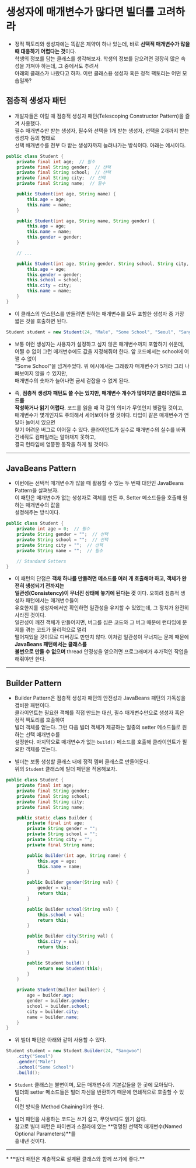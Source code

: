 # 생성자에 매개변수가 많다면 빌더를 고려하라

- 정적 팩토리와 생성자에는 똑같은 제약이 하나 있는데, 바로 **선택적 매개변수가 많을 때 대응하기 어렵다는 것**이다.  
  학생의 정보를 담는 클래스를 생각해보자. 학생의 정보를 담으려면 굉장히 많은 속성을 가져야 하는데, 그 중에서도 추려서  
  아래의 클래스가 나왔다고 하자. 이런 클래스용 생성자 혹은 정적 팩토리는 어떤 모습일까?

<h2>점층적 생성자 패턴</h2>

- 개발자들은 이럴 때 점층적 생성자 패턴(Telescoping Constructor Pattern)을 즐겨 사용했다.  
  필수 매개변수만 받는 생성자, 필수와 선택을 1개 받는 생성자, 선택을 2개까지 받는 생성자 등의 형태로  
  선택 배개변수를 전부 다 받는 생성자까지 늘려나가는 방식이다. 아래는 예시이다.

```java
public class Student {
	private final int age;  // 필수
	private final String gender;  // 선택
	private final String school;  // 선택
	private final String city;  // 선택
	private final String name;  // 필수

	public Student(int age, String name) {
		this.age = age;
		this.name = name;
	}

	public Student(int age, String name, String gender) {
		this.age = age;
		this.name = name;
		this.gender = gender;
	}

	// ...

	public Student(int age, String gender, String school, String city, String name) {
		this.age = age;
		this.gender = gender;
		this.school = school;
		this.city = city;
		this.name = name;
	}
}
```

- 이 클래스의 인스턴스를 만들려면 원하는 매개변수를 모두 포함한 생성자 중 가장 짧은 것을 호출하면 된다.

```java
Student student = new Student(24, "Male", "Some School", "Seoul", "Sangwoo");
```

- 보통 이런 생성자는 사용자가 설정하고 싶지 않은 매개변수까지 포함하기 쉬운데,  
  어쩔 수 없이 그런 매개변수에도 값을 지정해줘야 한다. 앞 코드에서는 school에 어쩔 수 없이  
  "Some School"을 넘겨주었다. 위 예시에서는 그래봤자 매개변수가 5개라 그리 나빠보이지 않을 수 있지만,  
  매개변수의 숫자가 늘어나면 금세 걷잡을 수 없게 된다.

- 즉, **점층적 생성자 패턴도 쓸 수는 있지만, 매개변수 개수가 많아지면 클라이언트 코드를**  
  **작성하거나 읽기 어렵다.** 코드를 읽을 때 각 값의 의미가 무엇인지 헷갈릴 것이고,  
  매개변수가 몇개인지도 주의해서 세어보아야 할 것이다. 타입이 같은 매개변수가 연달아 늘어서 있으면  
  찾기 어려운 버그로 이어질 수 있다. 클라이언트가 실수로 매개변수의 실수를 바꿔 건네줘도 컴파일러는 알아채지 못하고,  
  결국 런타임에 엉뚱한 동작을 하게 될 것이다.

<hr/>

<h2>JavaBeans Pattern</h2>

- 이번에는 선택적 매개변수가 많을 때 활용할 수 있는 두 번째 대안인 JavaBeans Pattern을 살펴보자.  
  이 패턴은 매개변수가 없는 생성자로 객체를 만든 후, Setter 메소드들을 호출해 원하는 매개변수의 값을  
  설정해주는 방식이다.

```java
public class Student {
	private int age = 0;  // 필수
	private String gender = "";  // 선택
	private String school = "";  // 선택
	private String city = "";  // 선택
	private String name = "";  // 필수

	// Standard Setters
}
```

- 이 패턴의 단점은 **객채 하나를 만들려면 메소드를 여러 개 호출해야 하고, 객체가 완전히 생성되기 전까지는**  
  **일관성(Consistency)이 무너진 상태에 놓기에 된다는 것** 이다. 오히려 점층적 생성자 패턴에서는 매개변수들이  
  유효한지를 생성자에서만 확인하면 일관성을 유지할 수 있었는데, 그 장치가 완전히 사라진 것이다.  
  일관성이 깨진 객체가 만들어지면, 버그를 심은 코드와 그 버그 때문에 런타임에 문제를 겪는 코드가 물리적으로 멀리  
  떨어져있을 것이므로 디버깅도 만만치 않다. 이처럼 일관성이 무너지는 문제 때문에 **JavaBeans 패턴에서는 클래스를**  
  **불변으로 만들 수 없으며** thread 안정성을 얻으려면 프로그래머가 추가적인 작업을 해줘야만 한다.

<hr/>

<h2>Builder Pattern</h2>

- Builder Pattern은 점층적 생성자 패턴의 안전성과 JavaBeans 패턴의 가독성을 겸비한 패턴이다.  
  클라이언트는 필요한 객체를 직접 만드는 대신, 필수 매개변수만으로 생성자 혹은 정적 팩토리를 호출하여  
  빌더 객체를 얻는다. 그런 다음 빌더 객체가 제공하는 일종의 setter 메소드들로 원하는 선택 매개변수를  
  설정한다. 마지막으로 매개변수가 없는 `build()` 메소드를 호출해 클라이언트가 필요한 객체를 얻는다.

- 빌더는 보통 생성할 클래스 내에 정적 멤버 클래스로 만들어둔다.  
  위의 `Student` 클래스에 빌더 패턴을 적용해보자.

```java
public class Student {
    private final int age;
    private final String gender;
    private final String school;
    private final String city;
    private final String name;

    public static class Builder {
        private final int age;
        private String gender = "";
        private String school = "";
        private String city = "";
        private final String name;

        public Builder(int age, String name) {
            this.age = age;
            this.name = name;
        }

        public Builder gender(String val) {
            gender = val;
            return this;
        }

        public Builder school(String val) {
            this.school = val;
            return this;
        }

        public Builder city(String val) {
            this.city = val;
            return this;
        }

        public Student build() {
            return new Student(this);
        }
    }

    private Student(Builder builder) {
        age = builder.age;
        gender = builder.gender;
        school = builder.school;
        city = builder.city;
        name = builder.name;
    }
}
```

- 위 빌더 패턴은 아래와 같이 사용할 수 있다.

```java
Student student = new Student.Builder(24, "Sangwoo")
    .city("Seoul")
    .gender("Male")
    .school("Some School")
    .build();
```

- `Student` 클래스는 불변이며, 모든 매개변수의 기본값들을 한 곳에 모아뒀다.  
  빌더의 setter 메소드들은 빌더 자신을 반환하기 때문에 연쇄적으로 호출할 수 있다.  
  이런 방식을 Method Chaining이라 한다.

- 빌더 패턴을 사용하는 코드는 쓰기 쉽고, 무엇보다도 읽기 쉽다.  
  참고로 빌더 패턴은 파이썬과 스칼라에 있는 **명명된 선택적 매개변수(Named Optional Parameters)**를  
  흉내낸 것이다.

<hr/>
* **빌더 패턴은 계층적으로 설계된 클래스와 함께 쓰기에 좋다.**

